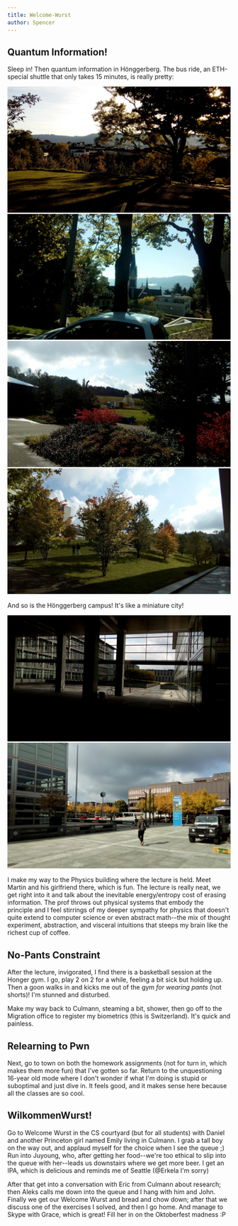 ```yaml
---
title: Welcome-Wurst
author: Spencer
---
```


## Quantum Information!

Sleep in! Then quantum information in Hönggerberg. The bus ride, an ETH-special shuttle that only takes 15 minutes, is really pretty:

![bus4](../images/bus4.jpg)  
![bus3](../images/bus3.jpg)  
![bus2](../images/bus2.jpg)  
![bus1](../images/bus1.jpg)

And so is the Hönggerberg campus! It's like a miniature city!

![honger2](../images/honger2.jpg)  
![honger1](../images/honger1.jpg)

I make my way to the Physics building where the lecture is held. Meet Martin and his girlfriend there, which is fun. The lecture is really neat, we get right into it and talk about the inevitable energy/entropy cost of erasing information. The prof throws out physical systems that embody the principle and I feel stirrings of my deeper sympathy for physics that doesn't quite extend to computer science or even abstract math--the mix of thought experiment, abstraction, and visceral intuitions that steeps my brain like the richest cup of coffee.

## No-Pants Constraint

After the lecture, invigorated, I find there is a basketball session at the Honger gym. I go, play 2 on 2 for a while, feeling a bit sick but holding up. Then a goon walks in and kicks me out of the gym *for wearing pants* (not shorts)! I'm stunned and disturbed.

Make my way back to Culmann, steaming a bit, shower, then go off to the Migration office to register my biometrics (this is Switzerland). It's quick and painless.

## Relearning to Pwn

Next, go to town on both the homework assignments (not for turn in, which makes them more fun) that I've gotten so far. Return to the unquestioning 16-year old mode where I don't wonder if what I'm doing is stupid or suboptimal and just dive in. It feels good, and it makes sense here because all the classes are so cool.

## WilkommenWurst!

Go to Welcome Wurst in the CS courtyard (but for all students) with Daniel and another Princeton girl named Emily living in Culmann. I grab a tall boy on the way out, and applaud myself for the choice when I see the queue ;) Run into Juyoung, who, after getting her food--we're too ethical to slip into the queue with her--leads us downstairs where we get more beer. I get an IPA, which is delicious and reminds me of Seattle (@Erkela I'm sorry)

After that get into a conversation with Eric from Culmann about research; then Aleks calls me down into the queue and I hang with him and John. Finally we get our Welcome Wurst and bread and chow down; after that we discuss one of the exercises I solved, and then I go home. And manage to Skype with Grace, which is great! Fill her in on the Oktoberfest madness :P










